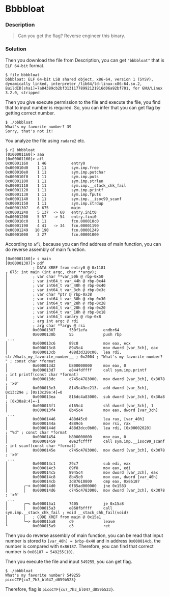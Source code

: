 # Bbbbloat
### Description
> Can you get the flag? Reverse engineer this binary.

### Solution
Then you download the file from Description, you can get `"bbbbloat"` that is `ELF 64-bit` format.
```
$ file bbbbloat
bbbbloat: ELF 64-bit LSB shared object, x86-64, version 1 (SYSV), dynamically linked, interpreter /lib64/ld-linux-x86-64.so.2, BuildID[sha1]=7a84389cb2bf31311778992121916d06a92bf701, for GNU/Linux 3.2.0, stripped
```

Then you give execute permission to the file and execute the file, you find that to input number is required. So, you can infer that you can get flag by getting correct number.
```
$ ./bbbbloat
What's my favorite number? 39
Sorry, that's not it!
```

You analyze the file using `radare2` etc.
```
$ r2 bbbbloat
[0x00001160]> aaa
[0x00001160]> afl
0x00001160    1 46           entry0
0x000010d0    1 11           sym.imp.free
0x000010e0    1 11           sym.imp.putchar
0x000010f0    1 11           sym.imp.puts
0x00001100    1 11           sym.imp.strlen
0x00001110    1 11           sym.imp.__stack_chk_fail
0x00001120    1 11           sym.imp.printf
0x00001130    1 11           sym.imp.fputs
0x00001140    1 11           sym.imp.__isoc99_scanf
0x00001150    1 11           sym.imp.strdup
0x00001307    6 675          main
0x00001240    5 137  -> 60   entry.init0
0x00001200    5 57   -> 54   entry.fini0
0x000010c0    1 11           fcn.000010c0
0x00001190    4 41   -> 34   fcn.00001190
0x00001249   10 190          fcn.00001249
0x00001000    3 27           fcn.00001000
```

According to `afl`, because you can find address of main function, you can do reverse assembly of main function.
```
[0x00001160]> s main
[0x00001307]> pdf
            ; DATA XREF from entry0 @ 0x1181
┌ 675: int main (int argc, char **argv);
│           ; var char **var_50h @ rbp-0x50
│           ; var int64_t var_44h @ rbp-0x44
│           ; var int64_t var_40h @ rbp-0x40
│           ; var int64_t var_3ch @ rbp-0x3c
│           ; var char *ptr @ rbp-0x38
│           ; var int64_t var_30h @ rbp-0x30
│           ; var int64_t var_28h @ rbp-0x28
│           ; var int64_t var_20h @ rbp-0x20
│           ; var int64_t var_18h @ rbp-0x18
│           ; var int64_t canary @ rbp-0x8
│           ; arg int argc @ rdi
│           ; arg char **argv @ rsi
│           0x00001307      f30f1efa       endbr64
│           0x0000130b      55             push rbp
 ...
│           0x000013c6      89c8           mov eax, ecx
│           0x000013c8      8945c4         mov dword [var_3ch], eax
│           0x000013cb      488d3d320c00.  lea rdi, str.Whats_my_favorite_number__ ; 0x2004 ; "What's my favorite number? " ; const char *format
│           0x000013d2      b800000000     mov eax, 0
│           0x000013d7      e844fdffff     call sym.imp.printf         ; int printf(const char *format)
│           0x000013dc      c745c4783000.  mov dword [var_3ch], 0x3078 ; 'x0'
│           0x000013e3      8145c49ec213.  add dword [var_3ch], 0x13c29e ; [0x13c29e:4]=0
│           0x000013ea      816dc4a83000.  sub dword [var_3ch], 0x30a8 ; [0x30a8:4]=-1
│           0x000013f1      d165c4         shl dword [var_3ch], 1
│           0x000013f4      8b45c4         mov eax, dword [var_3ch]
 ...
│           0x00001446      488d45c0       lea rax, [var_40h]
│           0x0000144a      4889c6         mov rsi, rax
│           0x0000144d      488d3dcc0b00.  lea rdi, [0x00002020]       ; "%d" ; const char *format
│           0x00001454      b800000000     mov eax, 0
│           0x00001459      e8e2fcffff     call sym.imp.__isoc99_scanf ; int scanf(const char *format)
│           0x0000145e      c745c4783000.  mov dword [var_3ch], 0x3078 ; 'x0'
 ...
│           0x000014c1      29c7           sub edi, eax
│           0x000014c3      89f8           mov eax, edi
│           0x000014c5      8945c4         mov dword [var_3ch], eax
│           0x000014c8      8b45c0         mov eax, dword [var_40h]
│           0x000014cb      3d87610800     cmp eax, 0x86187
│       ┌─< 0x000014d0      0f85ad000000   jne 0x1583
│       │   0x000014d6      c745c4783000.  mov dword [var_3ch], 0x3078 ; 'x0'
 ...
│       ┌─< 0x000015a1      7405           je 0x15a8
│       │   0x000015a3      e868fbffff     call sym.imp.__stack_chk_fail ; void __stack_chk_fail(void)
│       │   ; CODE XREF from main @ 0x15a1
│       └─> 0x000015a8      c9             leave
└           0x000015a9      c3             ret
```

Then you do reverse assembly of main function, you can be read that input number is stored to `[var_40h] = $rbp-0x40` and in address `0x000014cb`, the number is compared with `0x86187`.
Therefore, you can find that correct number is `0x86187 = 549255(10)`.

Then you execute the file and input `549255`, you can get flag.
```
$ ./bbbbloat
What's my favorite number? 549255
picoCTF{cu7_7h3_bl047_d059b523}
```

Therefore, flag is `picoCTF{cu7_7h3_bl047_d059b523}`.